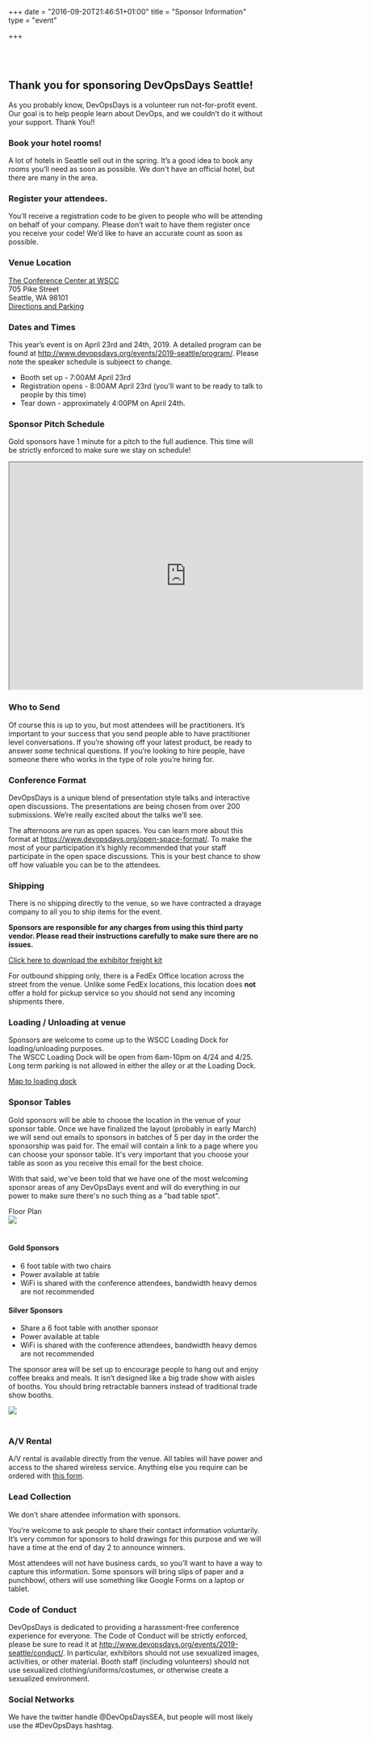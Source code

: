 +++
date = "2016-09-20T21:46:51+01:00"
title = "Sponsor Information"
type = "event"

+++

<br><br>
## Thank you for sponsoring DevOpsDays Seattle!

As you probably know, DevOpsDays is a volunteer run not-for-profit event. Our goal is to help people learn about DevOps, and we couldn’t do it without your support. Thank You!!

### Book your hotel rooms!

A lot of hotels in Seattle sell out in the spring. It’s a good idea to book any rooms you’ll need as soon as possible. We don't have an official hotel, but there are many in the area.

### Register your attendees.
You’ll receive a registration code to be given to people who will be attending on behalf of your company. Please don’t wait to have them register once you receive your code! We’d like to have an accurate count as soon as possible. 

### Venue Location
<a href="https://www.wscc.com/venues/conference-center">The Conference Center at WSCC</a><br>
705 Pike Street<br>
Seattle, WA 98101<br>
<a href="https://www.wscc.com/directions">Directions and Parking</a>

### Dates and Times
This year’s event is on April 23rd and 24th, 2019. A detailed program can be found at http://www.devopsdays.org/events/2019-seattle/program/. Please note the speaker schedule is subjeect to change.

* Booth set up - 7:00AM April 23rd
* Registration opens - 8:00AM April 23rd (you'll want to be ready to talk to people
by this time)
* Tear down - approximately 4:00PM on April 24th.

### Sponsor Pitch Schedule
Gold sponsors have 1 minute for a pitch to the full audience. This time will be strictly enforced to make
sure we stay on schedule! 

<iframe width=700 height=450 src="https://docs.google.com/spreadsheets/d/e/2PACX-1vQMBAS2c45N6OTxA1JkSpAm7bmBZu28fG_Ntv8-aE5FxdNAOmiPaek6MCvzbCUt0X2B8amuV3GRhNpE/pubhtml?gid=0&single=true&widget=true&headers=false"></iframe>

### Who to Send
Of course this is up to you, but most attendees will be practitioners. It’s
important to your success that you send people able to have practitioner level
conversations. If you’re showing off your latest product, be ready to answer
some technical questions. If you’re looking to hire people, have someone there
who works in the type of role you’re hiring for.

### Conference Format

DevOpsDays is a unique blend of presentation style talks and interactive open
discussions. The presentations are being chosen from over 200 submissions. We’re
really excited about the talks we’ll see.

The afternoons are run as open spaces. You can learn more about this format
at https://www.devopsdays.org/open-space-format/. To make the most of your
participation it’s highly recommended that your staff participate in the open
space discussions. This is your best chance to show off how valuable you can
be to the attendees.

### Shipping

There is no shipping directly to the venue, so we have contracted a drayage company to all you to ship items for the event.

**Sponsors are responsible for any charges from using this third party vendor. Please read their instructions carefully to make sure there are no issues.**

<a href="https://assets.devopsdays.org/events/2019/seattle/DevOpsDays-Seattle-exhibitor-freight-kit.pdf">Click here to download the exhibitor freight kit</a>

For outbound shipping only, there is a FedEx Office location across the street from the venue. Unlike some FedEx locations, this location does **not** offer a hold for pickup service so you should not send any incoming shipments there.

### Loading / Unloading at venue

Sponsors are welcome to come up to the WSCC Loading Dock for loading/unloading purposes.  
The WSCC Loading Dock will be open from 6am-10pm on 4/24 and 4/25. Long term parking is 
not allowed in either the alley or at the Loading Dock.

<a href="https://assets.devopsdays.org/events/2018/seattle/WSCC-Loading-Dock-Map.pdf">Map to loading dock</a>

### Sponsor Tables

Gold sponsors will be able to choose the location in the venue of your sponsor table. Once we have finalized the layout (probably in early March) we will send out emails to sponsors in batches of 5 per day in the order the sponsorship was paid for. The email will contain a link to a page where you can choose your sponsor table. It's very important that you choose your table as soon as you receive this email for the best choice. 

With that said, we've been told that we have one of the most welcoming sponsor areas of any DevOpsDays event and will do everything in our power to make sure there's no such thing as a "bad table spot".

Floor Plan<br>
<a href="/events/2019-seattle/2019-floor-plan.png"><img style="max-width: 500px; padding: 0px 20px 20px 0px" src="/events/2019-seattle/2019-floor-plan.png"></a>

#### Gold Sponsors
* 6 foot table with two chairs
* Power available at table
* WiFi is shared with the conference attendees, bandwidth heavy demos are not
recommended

#### Silver Sponsors
* Share a 6 foot table with another sponsor
* Power available at table
* WiFi is shared with the conference attendees, bandwidth heavy demos are not
recommended

The sponsor area will be set up to encourage people to hang out and enjoy coffee breaks and meals. It isn’t designed like a big trade show with aisles of booths. You should bring retractable banners instead of traditional trade show booths.

<img style="max-width: 500px; padding: 0px 20px 20px 0px" src="/events/2017-seattle/banner_styles.png">

### A/V Rental<a id="av_rental">

A/V rental is available directly from the venue. All tables will have power and access to the shared wireless service. Anything else you require can be ordered with <a href="https://assets.devopsdays.org/events/2019/seattle/devopsdays-2019-exhibitor-kit-form.pdf">this form</a>. 

### Lead Collection
We don’t share attendee information with sponsors.

You’re welcome to ask people to share their contact information voluntarily.
It’s very common for sponsors to hold drawings for this purpose and we will have
a time at the end of day 2 to announce winners.

Most attendees will not have business cards, so you’ll want to have a way to
capture this information. Some sponsors will bring slips of paper and a
punchbowl, others will use something like Google Forms on a laptop or tablet.

### Code of Conduct

DevOpsDays is dedicated to providing a harassment-free conference experience
for everyone. The Code of Conduct will be strictly enforced, please be sure to
read it at http://www.devopsdays.org/events/2019-seattle/conduct/. In particular,
exhibitors should not use sexualized images, activities, or other material.
Booth staff (including volunteers) should not use sexualized clothing/uniforms/costumes,
or otherwise create a sexualized environment.

### Social Networks
We have the twitter handle @DevOpsDaysSEA, but people will most likely use the #DevOpsDays hashtag.
